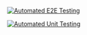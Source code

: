 [![Automated E2E Testing](https://github.com/martinsk91/social-media-client/actions/workflows/e2e-test.yml/badge.svg)](https://github.com/martinsk91/social-media-client/actions/workflows/e2e-test.yml)

[![Automated Unit Testing](https://github.com/martinsk91/social-media-client/actions/workflows/unit-test.yml/badge.svg)](https://github.com/martinsk91/social-media-client/actions/workflows/unit-test.yml)